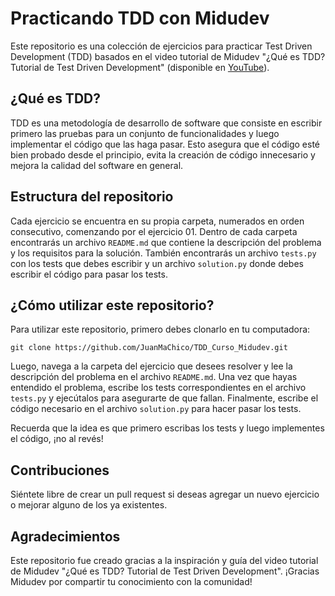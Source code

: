 # Practicando TDD con Midudev

Este repositorio es una colección de ejercicios para practicar Test Driven Development (TDD) basados en el video tutorial de Midudev "¿Qué es TDD? Tutorial de Test Driven Development" (disponible en [YouTube](https://www.youtube.com/watch?v=_t9l2TwGioc&t=6183s&ab_channel=midulive)).

## ¿Qué es TDD?

TDD es una metodología de desarrollo de software que consiste en escribir primero las pruebas para un conjunto de funcionalidades y luego implementar el código que las haga pasar. Esto asegura que el código esté bien probado desde el principio, evita la creación de código innecesario y mejora la calidad del software en general.

## Estructura del repositorio

Cada ejercicio se encuentra en su propia carpeta, numerados en orden consecutivo, comenzando por el ejercicio 01. Dentro de cada carpeta encontrarás un archivo `README.md` que contiene la descripción del problema y los requisitos para la solución. También encontrarás un archivo `tests.py` con los tests que debes escribir y un archivo `solution.py` donde debes escribir el código para pasar los tests.

## ¿Cómo utilizar este repositorio?

Para utilizar este repositorio, primero debes clonarlo en tu computadora:

`git clone https://github.com/JuanMaChico/TDD_Curso_Midudev.git`

Luego, navega a la carpeta del ejercicio que desees resolver y lee la descripción del problema en el archivo `README.md`. Una vez que hayas entendido el problema, escribe los tests correspondientes en el archivo `tests.py` y ejecútalos para asegurarte de que fallan. Finalmente, escribe el código necesario en el archivo `solution.py` para hacer pasar los tests.

Recuerda que la idea es que primero escribas los tests y luego implementes el código, ¡no al revés!

## Contribuciones

Siéntete libre de crear un pull request si deseas agregar un nuevo ejercicio o mejorar alguno de los ya existentes.

## Agradecimientos

Este repositorio fue creado gracias a la inspiración y guía del video tutorial de Midudev "¿Qué es TDD? Tutorial de Test Driven Development". ¡Gracias Midudev por compartir tu conocimiento con la comunidad!




